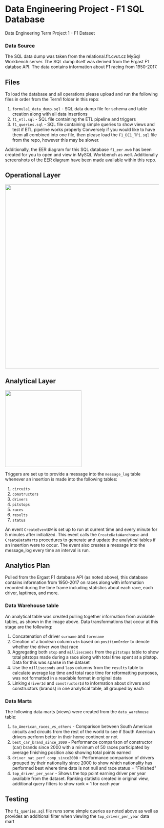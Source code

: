 # Data Engineering Project - F1 SQL Database
Data Engineering Term Project 1 - F1 Dataset
### Data Source
The SQL data dump was taken from the relational.fit.cvut.cz MySql Workbench server. The SQL dump itself was derived from the Ergast F1 databse API. The data contains information about F1 racing from 1950-2017.  

## Files  
To load the database and all operations please upload and run the following files in order from the Term1 folder in this repo:
1. `formula1_data_dump.sql` - SQL data dump file for schema and table creation along with all data insertions
2. `f1_etl.sql` - SQL file containing the ETL pipeline and triggers
3. `f1_queries.sql` - SQL file containing simple queries to show views and test if ETL pipeline works properly
Conversely if you would like to have them all combined into one file, then please load the `F1_DE1_TP1.sql` file from the repo, however this may be slower.

Additionally, the EER diagram for this SQL database `f1_eer.mwb` has been created for you to open and view in MySQL Workbench as well.
Additionally screenshots of the EER diagram have been made available within this repo.

## Operational Layer
<img src="operational_layer_img.png" width="600">

## Analytical Layer
<img src="analytical_layer_img.png" width="250">

Triggers are set up to provide a message into the `message_log` table whenever an insertion is made into the following tables:
1. `circuits`
2. `constructors`
3. `drivers`
4. `pitstops`
5. `races`
6. `results`
7. `status`

An event `CreateEventDW` is set up to run at current time and every minute for 5 minutes after initialized. This event calls the `CreateDataWarehouse` and `CreateDataMarts` procedures to generate and update the analytical tables if an insertion were to occur. The event also creates a message into the message_log every time an interval is run.  

## Analytics Plan
Pulled from the Ergast F1 database API (as noted above), this database contains information from 1950-2017 on races along with information recorded during the time frame including statistics about each race, each driver, laptimes, and more.
### Data Warehouse table
An analytical table was created pulling together information from avialable tables, as shown in the image above. Data transformations that occur at this stage are the following:
1. Concatenation of driver `surname` and `forename`
2. Creation of a boolean column `win` based on `positionOrder` to denote whether the driver won that race
3. Aggregating both `stop` and `milliseconds` from the `pitstops` table to show total pitstops made during a race along with total time spent at a pitstop. Data for this was sparse in the dataset
4. Use the `milliseconds` and `laps` columns from the `results` table to calculate average lap time and total race time for reformatting purposes, was not formatted in a readable format in original data
5. Linking `driverId` and `constructorId` to information about dirvers and constructors (brands) in one analytical table, all grouped by each
### Data Marts
The following data marts (views) were created from the `data_warehouse` table:
1. `So_American_races_vs_others` - Comparison between South American circuits and circuits from the rest of the world to see if South American drivers perform better in their home continent or not
2. `best_car_brand_since_2000` - Performance comparison of constructor (car) brands since 2000 with a minimum of 50 races participated by average finishing position also showing total points earned
3. `driver_nat_perf_comp_since2000` - Performance comparison of drivers grouped by their nationality since 2000 to show which nationality has performed best where time data is not null and race status = "Finished"
4. `top_driver_per_year` - Shows the top point earning driver per year available from the dataset. Ranking statistic created in original view, additional query filters to show rank = 1 for each year

## Testing
The `f1_queries.sql` file runs some simple queries as noted above as well as provides an additional filter when viewing the `top_driver_per_year` data mart
